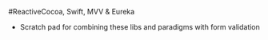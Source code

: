 #ReactiveCocoa, Swift, MVV & Eureka

* Scratch pad for combining these libs and paradigms with form validation
